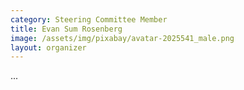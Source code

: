 ```yaml
---
category: Steering Committee Member
title: Evan Sum Rosenberg
image: /assets/img/pixabay/avatar-2025541_male.png
layout: organizer
---
```


...
